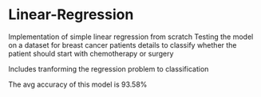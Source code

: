 # Linear-Regression

Implementation of simple linear regression from scratch
Testing the model on a dataset for breast cancer patients details to classify whether the patient should start with chemotherapy or surgery


Includes tranforming the regression problem to classification

The avg accuracy of this model is 93.58%
